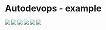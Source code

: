 # Autodevops - example

<img src="https://img.shields.io/circleci/project/github/methlock/autodevops/master.svg">
<img src="https://img.shields.io/codacy/coverage/:projectId.svg">
<img src="https://img.shields.io/codacy/coverage/c4c88a847c034d6e81fe89f109296f25.svg">
<img src="https://img.shields.io/github/repo-size/methlock/autodevops.svg">
<img src="https://img.shields.io/requires/:pip/:methlock/:autodevops.svg">
<img src="https://img.shields.io/github/license/methlock/autodevops.svg">
